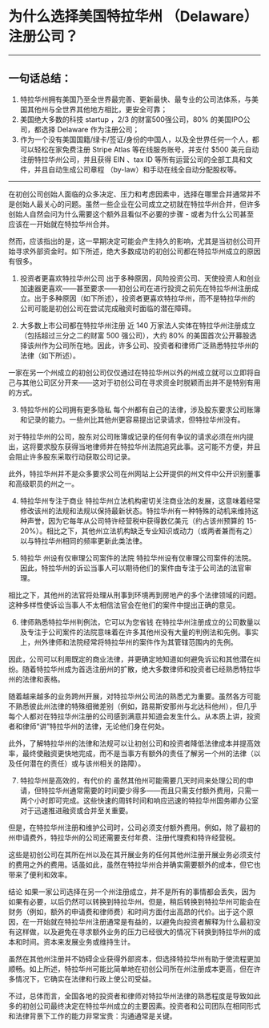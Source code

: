 # 为什么选择美国特拉华州 （Delaware） 注册公司？


-----
## 一句话总结：

1. 特拉华州拥有美国乃至全世界最完善、更新最快、最专业的公司法体系，与美国其他州与全世界其他地方相比，更安全可靠；
2. 美国绝大多数的科技 startup ，2/3 的财富500强公司，80% 的美国IPO公司，都选择 Delaware 作为注册公司；
3. 作为一个没有美国国籍/绿卡/签证/身份的中国人，以及全世界任何一个人，都可以轻松在家免费注册 Stripe Atlas 等在线服务账号，并支付 $500 美元自动注册特拉华州公司，并且获得 EIN 、tax ID 等所有运营公司的全部工具和文件，并且自动生成公司章程 （by-law）和手动在线全自动分配股权等。

-----

在初创公司创始人面临的众多决定、压力和考虑因素中，选择在哪里合并通常并不是创始人最关心的问题。虽然一些企业在公司成立之初就在特拉华州合并，但许多创始人自然会问为什么需要这个额外且看似不必要的步骤 - 或者为什么公司甚至应该在一开始就在特拉华州合并。

然而，应该指出的是，这一早期决定可能会产生持久的影响，尤其是当初创公司开始寻求外部资金时。如下所述，绝大多数成功的初创公司都在特拉华州成立的原因有很多。

1. 投资者更喜欢特拉华州公司
出于多种原因，风险投资公司、天使投资人和创业加速器更喜欢——甚至要求——初创公司在进行投资之前先在特拉华州注册成立。出于多种原因（如下所述），投资者更喜欢特拉华州，而不是特拉华州的公司可能是初创公司在尝试完成融资时面临的潜在障碍。

2. 大多数上市公司都在特拉华州注册
近 140 万家法人实体在特拉华州注册成立（包括超过三分之二的财富 500 强公司），大约 80% 的美国首次公开募股选择该州作为公司所在地。因此，许多公司、投资者和律师广泛熟悉特拉华州的法律（如下所述）。

一家在另一个州成立的初创公司仅仅通过在特拉华州以外的州成立就可以立即将自己与其他公司区分开来——这对于初创公司在寻求资金时脱颖而出并不是特别有用的方式。

3. 特拉华州的公司拥有更多隐私
每个州都有自己的法律，涉及股东要求公司账簿和记录的能力。一些州比其他州更容易提出记录请求，但特拉华州没有。

对于特拉华州的公司，股东对公司账簿或记录的任何有争议的请求必须在州内提出，这将要求股东获得当地律师并在特拉华州法院追究此事。这可能不方便，并且会阻止许多股东采取行动获取公司记录。

此外，特拉华州并不是众多要求公司在州网站上公开提供的州文件中公开识别董事和高级职员的州之一。

4. 特拉华州专注于商业
特拉华州立法机构密切关注商业法的发展，这意味着经常修改该州的法规和法规以保持最新状态。特拉华州有一种特殊的动机来维持这种声誉，因为它每年从公司特许经营税中获得数亿美元（约占该州预算的 15-20%）。相比之下，其他州立法机构缺乏专业知识或动力（或两者兼而有之）以与特拉华州相同的频率更新此类法律。

5. 特拉华
州设有仅审理公司案件的法院 特拉华州设有仅审理公司案件的法院。因此，特拉华州的诉讼当事人可以期待他们的案件由专注于公司法的法官审理。

相比之下，其他州的法官将处理从刑事到环境再到房地产的多个法律领域的问题。这种多样性使诉讼当事人不太相信法官会在他们的案件中提出正确的意见。

6. 律师熟悉特拉华州判例法，它可以为您省钱
在特拉华州注册成立的公司数量以及专注于公司案件的法院意味着在许多其他州没有大量的判例法和先例。事实上，州外律师和法院经常将特拉华州的案件作为其管辖范围内的先例。

因此，公司可以利用既定的商业法律，并更确定地知道如何避免诉讼和其他潜在纠纷。随着特拉华州成为首选注册州的扩散，绝大多数律师和投资者已经熟悉特拉华州的法律和表格。

随着越来越多的业务跨州开展，对特拉华州公司法的熟悉尤为重要。虽然各方可能不熟悉彼此州法律的特殊细微差别（例如，路易斯安那州与北达科他州），但几乎每个人都对在特拉华州注册的公司感到满意并知道会发生什么。从本质上讲，投资者和律师“讲”特拉华州的法律，无论他们身在何处。

此外，了解特拉华州的法律和法规可以让初创公司和投资者降低法律成本并提高效率，最终使融资更快地完成，而不是当事方有额外的责任了解另一个州的法律（以及任何潜在的责任）或与该州相关的路障）。

7. 特拉华州是高效的，有代价的
虽然其他州可能需要几天时间来处理公司的申请，但特拉华州通常需要的时间要少得多——而且只需支付额外费用，只需一两个小时即可完成。这些快速的周转时间和响应迅速的特拉华州国务卿办公室对于迅速推进融资或合并至关重要。

但是，在特拉华州注册和维护公司时，公司必须支付额外费用。例如，除了最初的州申请费外，特拉华州的公司还需要支付年费、注册代理费和特许经营税。

这些是初创公司在其所在州以及在其开展业务的任何其他州注册开展业务必须支付的费用之外的费用。话虽如此，虽然在特拉华州合并确实需要额外的成本，但它也带来了便利和效率。

结论
如果一家公司选择在另一个州注册成立，并不是所有的事情都会丢失，因为如果有必要，以后仍然可以转换到特拉华州。但是，稍后转换到特拉华州可能会在财务（例如，额外的申请费和律师费）和时间方面付出高昂的代价。出于这个原因，在一开始就在特拉华州注册通常是有益的，以避免向投资者解释为什么最初没有这样做，以及避免在寻求额外业务的压力已经很大的情况下转换到特拉华州的成本和时间。资本来发展业务或维持生计。

虽然在其他州注册并不妨碍企业获得外部资本，但选择特拉华州有助于使流程更加顺畅。如上所述，特拉华州可能比简单地在初创公司所在州注册成本更高，但在许多情况下，它确实在法律和行政上使公司受益。

不过，总体而言，全国各地的投资者和律师对特拉华州法律的熟悉程度是导致如此多的初创公司最终决定在特拉华州成立的主要因素。投资者和公司团队在相同形式和法律背景下工作的能力非常宝贵：沟通通常是关键。

